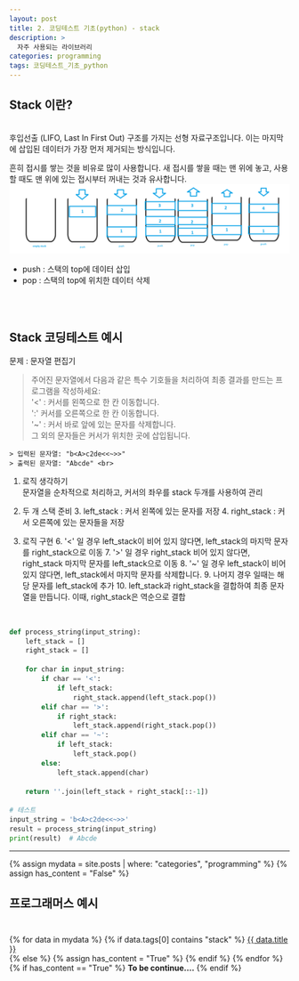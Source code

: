 ```yaml
---
layout: post
title: 2. 코딩테스트 기초(python) - stack
description: >
  자주 사용되는 라이브러리
categories: programming
tags: 코딩테스트_기초_python
---
```


<h2>
    <span class = "jjw_h2_style"> Stack 이란? </span>
</h2>
<br>
후입선출 (LIFO, Last In First Out) 구조를 가지는 선형 자료구조입니다. 이는 마지막에 삽입된 데이터가 가장 먼저 제거되는 방식입니다. <br>

흔히 접시를 쌓는 것을 비유로 많이 사용합니다. 새 접시를 쌓을 때는 맨 위에 놓고, 사용할 때도 맨 위에 있는 접시부터 꺼내는 것과 유사합니다.
![Xixia](/assets/images/programming/20240827stack1.png)
<br>

* push : 스택의 top에 데이터 삽입
* pop : 스택의 top에 위치한 데이터 삭제

<br><br>

<h2>
    <span class = "jjw_h2_style"> Stack 코딩테스트 예시 </span>
</h2>

문제 : 문자열 편집기
> 주어진 문자열에서 다음과 같은 특수 기호들을 처리하여 최종 결과를 만드는 프로그램을 작성하세요: <br>
> '<' : 커서를 왼쪽으로 한 칸 이동합니다.  <br>
> ':' 커서를 오른쪽으로 한 칸 이동합니다. <br>
> '~' : 커서 바로 앞에 있는 문자를 삭제합니다. <br>
> 그 외의 문자들은 커서가 위치한 곳에 삽입됩니다. <br>

~~~
> 입력된 문자열: "b<A>c2de<<~>>" 
> 출력된 문자열: "Abcde" <br>
~~~

1. 로직 생각하기 <br>
문자열을 순차적으로 처리하고, 커서의 좌우를 stack 두개를 사용하여 관리 

2. 두 개 스택 준비
   3. left_stack : 커서 왼쪽에 있는 문자를 저장
   4. right_stack : 커서 오른쪽에 있는 문자들을 저장

3. 로직 구현
   6. '<' 일 경우 left_stack이 비어 있지 않다면, left_stack의 마지막 문자를 right_stack으로 이동
   7. '>' 일 경우 right_stack 비어 있지 않다면, right_stack 마지막 문자를 left_stack으로 이동
   8. '~' 일 경우 left_stack이 비어 있지 않다면, left_stack에서 마지막 문자를 삭제합니다.
   9. 나머지 경우 일때는 해당 문자를 left_stack에 추가
   10. left_stack과 right_stack을 결합하여 최종 문자열을 만듭니다. 이때, right_stack은 역순으로 결합 

<br>

~~~python
def process_string(input_string):
    left_stack = []
    right_stack = []
    
    for char in input_string:
        if char == '<':
            if left_stack:
                right_stack.append(left_stack.pop())
        elif char == '>':
            if right_stack:
                left_stack.append(right_stack.pop())
        elif char == '~':
            if left_stack:
                left_stack.pop()
        else:
            left_stack.append(char)
    
    return ''.join(left_stack + right_stack[::-1])

# 테스트
input_string = 'b<A>c2de<<~>>'
result = process_string(input_string)
print(result)  # Abcde
~~~  

<hr>
<div>
    {% assign mydata = site.posts | where: "categories", "programming" %}
    {% assign has_content = "False" %}
      <h2>
    <span class = "jjw_h2_style"> 프로그래머스 예시 </span> <br><br>
      </h2>
      {% for data in mydata %}
         {% if data.tags[0] contains "stack" %}
            <a href="{{ site.baseurl}}{{ data.url }}">{{ data.title }}</a> <br>
         {% else %}
            {% assign has_content = "True" %}
      {% endif %}
    {% endfor %}
</div>
<div>
{% if has_content == "True" %}
  <b>To be continue....</b> 
{% endif %}
</div>


















